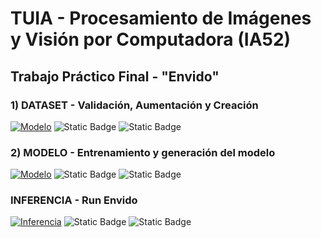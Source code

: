 # TUIA - Procesamiento de Imágenes y Visión por Computadora (IA52)

## Trabajo Práctico Final - "Envido"

### 1) DATASET - Validación, Aumentación y Creación 
[![Modelo](https://colab.research.google.com/assets/colab-badge.svg)](https://colab.research.google.com/github/MiguelMussi/CV_TP_Final/blob/main/TP_Creacion_Dataset_Y_Aumentacion(COLAB).ipynb)
![Static Badge](https://img.shields.io/badge/💾_Código-🚧_En_Proceso-yellow?style=flat)
![Static Badge](https://img.shields.io/badge/📆_Estado-⛔_None-red?style=flat)

### 2) MODELO - Entrenamiento y generación del modelo
[![Modelo](https://colab.research.google.com/assets/colab-badge.svg)](https://colab.research.google.com/github/MiguelMussi/CV_TP_Final/blob/main/TP_Entrenamiento(KAGGLE).ipynb)
![Static Badge](https://img.shields.io/badge/💾_Código-🚧_En_Proceso-yellow?style=flat)
![Static Badge](https://img.shields.io/badge/📆_Estado-⛔_None-red?style=flat)

### INFERENCIA - Run Envido
[![Inferencia](https://colab.research.google.com/assets/colab-badge.svg)](https://colab.research.google.com/github/MiguelMussi/CV_TP_Final/blob/main/00.run_envido.ipynb)
![Static Badge](https://img.shields.io/badge/💾_Código-⛔_None-red?style=flatt)
![Static Badge](https://img.shields.io/badge/📆_Estado-⛔_None-red?style=flat)
